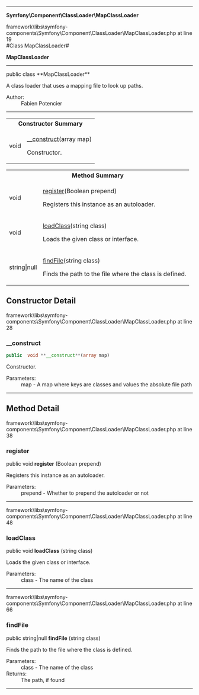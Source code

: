 
- - -

**Symfony\Component\ClassLoader\MapClassLoader**
<div class="location">framework\libs\symfony-components\Symfony\Component\ClassLoader\MapClassLoader.php at line 19</div>
#Class MapClassLoader#

**MapClassLoader**


- - -

<p class="signature">public  class **MapClassLoader**</p>

<div class="comment" id="overview_description"><p>A class loader that uses a mapping file to look up paths.</p></div>

<dl>
<dt>Author:</dt>
<dd>Fabien Potencier <fabien@symfony.com></dd>
</dl>

- - -

<table id="summary_constructor">
<tr><th colspan="2">Constructor Summary</th></tr>
<tr>
<td class="type"> void</td>
<td class="description"><p class="name"><a href="#__construct">__construct</a>(array map)</p><p class="description">Constructor.</p></td>
</tr>
</table>

<table id="summary_method">
<tr><th colspan="2">Method Summary</th></tr>
<tr>
<td class="type">  void</td>
<td class="description"><p class="name"><a href="#register">register</a>(Boolean prepend)</p><p class="description">Registers this instance as an autoloader.</p></td>
</tr>
<tr>
<td class="type">  void</td>
<td class="description"><p class="name"><a href="#loadclass">loadClass</a>(string class)</p><p class="description">Loads the given class or interface.</p></td>
</tr>
<tr>
<td class="type">  string|null</td>
<td class="description"><p class="name"><a href="#findfile">findFile</a>(string class)</p><p class="description">Finds the path to the file where the class is defined.</p></td>
</tr>
</table>

<h2 id="detail_method">Constructor Detail</h2>
<div class="location">framework\libs\symfony-components\Symfony\Component\ClassLoader\MapClassLoader.php at line 28</div>
<h3 id="__construct()">__construct</h3>

```php
public  void **__construct**(array map)
```
<div class="details">
<p>Constructor.</p><dl>
<dt>Parameters:</dt>
<dd>map - A map where keys are classes and values the absolute file path</dd>
</dl>
</div>

- - -

<h2 id="detail_method">Method Detail</h2>
<div class="location">framework\libs\symfony-components\Symfony\Component\ClassLoader\MapClassLoader.php at line 38</div>
<h3 id="register()">register</h3>

public  void **register** (Boolean prepend)<div class="details">
<p>Registers this instance as an autoloader.</p><dl>
<dt>Parameters:</dt>
<dd>prepend - Whether to prepend the autoloader or not</dd>
</dl>
</div>

- - -

<div class="location">framework\libs\symfony-components\Symfony\Component\ClassLoader\MapClassLoader.php at line 48</div>
<h3 id="loadClass()">loadClass</h3>

public  void **loadClass** (string class)<div class="details">
<p>Loads the given class or interface.</p><dl>
<dt>Parameters:</dt>
<dd>class - The name of the class</dd>
</dl>
</div>

- - -

<div class="location">framework\libs\symfony-components\Symfony\Component\ClassLoader\MapClassLoader.php at line 66</div>
<h3 id="findFile()">findFile</h3>

public  string|null **findFile** (string class)<div class="details">
<p>Finds the path to the file where the class is defined.</p><dl>
<dt>Parameters:</dt>
<dd>class - The name of the class</dd>
<dt>Returns:</dt>
<dd>The path, if found</dd>
</dl>
</div>

- - -

